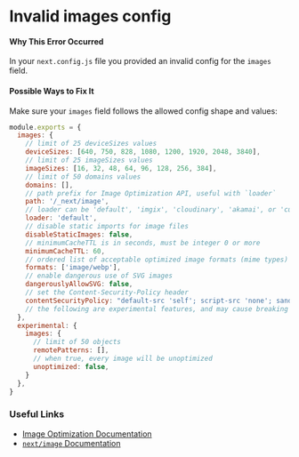 # Invalid images config

#### Why This Error Occurred

In your `next.config.js` file you provided an invalid config for the `images` field.

#### Possible Ways to Fix It

Make sure your `images` field follows the allowed config shape and values:

```js
module.exports = {
  images: {
    // limit of 25 deviceSizes values
    deviceSizes: [640, 750, 828, 1080, 1200, 1920, 2048, 3840],
    // limit of 25 imageSizes values
    imageSizes: [16, 32, 48, 64, 96, 128, 256, 384],
    // limit of 50 domains values
    domains: [],
    // path prefix for Image Optimization API, useful with `loader`
    path: '/_next/image',
    // loader can be 'default', 'imgix', 'cloudinary', 'akamai', or 'custom'
    loader: 'default',
    // disable static imports for image files
    disableStaticImages: false,
    // minimumCacheTTL is in seconds, must be integer 0 or more
    minimumCacheTTL: 60,
    // ordered list of acceptable optimized image formats (mime types)
    formats: ['image/webp'],
    // enable dangerous use of SVG images
    dangerouslyAllowSVG: false,
    // set the Content-Security-Policy header
    contentSecurityPolicy: "default-src 'self'; script-src 'none'; sandbox;",
    // the following are experimental features, and may cause breaking changes
  },
  experimental: {
    images: {
      // limit of 50 objects
      remotePatterns: [],
      // when true, every image will be unoptimized
      unoptimized: false,
    }
  },
}
```

### Useful Links

- [Image Optimization Documentation](https://nextjs.org/docs/basic-features/image-optimization)
- [`next/image` Documentation](https://nextjs.org/docs/api-reference/next/image)
